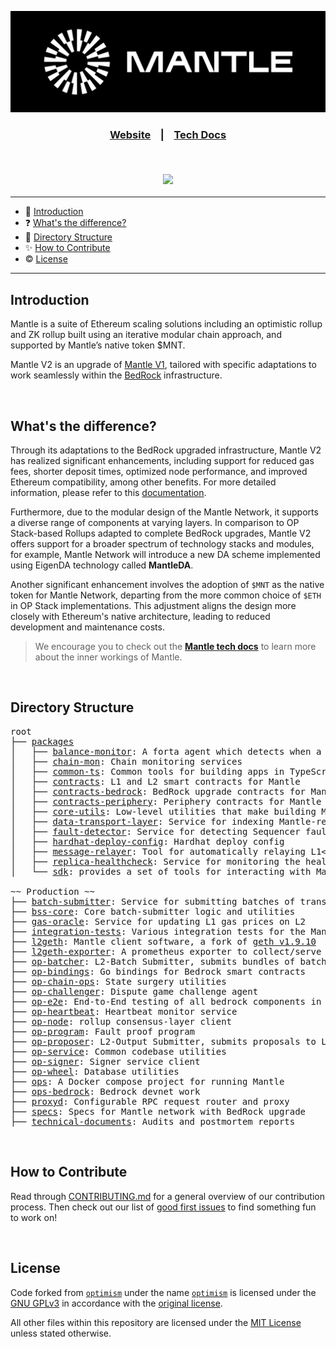 <div align="center">

<p><img src="./docs/assets/horizontal_logo.svg" width="800"></p>

<p>
<h3><a href="https://mantle.xyz">Website</a> &nbsp&nbsp | &nbsp&nbsp&nbsp<a href="https://docs.mantle.xyz">Tech Docs</a>
</p>

<p>

</br>

[![](https://github.com/mantlenetworkio/mantle/actions/workflows/build-image.yml/badge.svg)](https://github.com/mantlenetworkio/mantle/actions/workflows/build-image.yml)

</p>

</div>

<hr>

- :book: [Introduction](#introduction)
- :question: [What's the difference?](#whats-the-difference)
- :ledger: [Directory Structure](#directory-structure)
- :sparkles: [How to Contribute](#how-to-contribute)
- :copyright: [License](#license)

<hr>


## Introduction

Mantle is a suite of Ethereum scaling solutions including an optimistic rollup and ZK rollup built using an iterative modular chain approach, and supported by Mantle’s native token $MNT.

Mantle V2 is an upgrade of [Mantle V1](https://github.com/mantlenetworkio/mantle), tailored with specific adaptations to work seamlessly within the [BedRock](https://community.optimism.io/docs/developers/bedrock/explainer/) infrastructure.

<br/>

## What's the difference?

Through its adaptations to the BedRock upgraded infrastructure, Mantle V2 has realized significant enhancements, including support for reduced gas fees, shorter deposit times, optimized node performance, and improved Ethereum compatibility, among other benefits. For more detailed information, please refer to this [documentation](https://community.optimism.io/docs/developers/bedrock/differences/).

Furthermore, due to the modular design of the Mantle Network, it supports a diverse range of components at varying layers. In comparison to OP Stack-based Rollups adapted to complete BedRock upgrades, Mantle V2 offers support for a broader spectrum of technology stacks and modules, for example, Mantle Network will introduce a new DA scheme implemented using EigenDA technology called **MantleDA**.

Another significant enhancement involves the adoption of `$MNT` as the native token for Mantle Network, departing from the more common choice of `$ETH` in OP Stack implementations. This adjustment aligns the design more closely with Ethereum's native architecture, leading to reduced development and maintenance costs.

> We encourage you to check out the [**Mantle tech docs**](https://docs.mantle.xyz) to learn more about the inner workings of Mantle.

</br>

## Directory Structure

<pre>
root
├── <a href="./packages">packages</a>
│   ├── <a href="./packages/balance-monitor">balance-monitor</a>: A forta agent which detects when a specified account balance is below the specified threshold
│   ├── <a href="./packages/chain-mon">chain-mon</a>: Chain monitoring services
│   ├── <a href="./packages/common-ts">common-ts</a>: Common tools for building apps in TypeScript
│   ├── <a href="./packages/contracts">contracts</a>: L1 and L2 smart contracts for Mantle
│   ├── <a href="./packages/contracts-bedrock">contracts-bedrock</a>: BedRock upgrade contracts for Mantle
│   ├── <a href="./packages/contracts-periphery">contracts-periphery</a>: Periphery contracts for Mantle
│   ├── <a href="./packages/core-utils">core-utils</a>: Low-level utilities that make building Mantle easier
│   ├── <a href="./packages/data-transport-layer">data-transport-layer</a>: Service for indexing Mantle-related L1 data
│   ├── <a href="./packages/fault-detector">fault-detector</a>: Service for detecting Sequencer faults
│   ├── <a href="./packages/hardhat-deploy-config">hardhat-deploy-config</a>: Hardhat deploy config
│   ├── <a href="./packages/message-relayer">message-relayer</a>: Tool for automatically relaying L1<>L2 messages in development
│   ├── <a href="./packages/replica-healthcheck">replica-healthcheck</a>: Service for monitoring the health of a replica node
│   └── <a href="./packages/sdk">sdk</a>: provides a set of tools for interacting with Mantle

~~ Production ~~
├── <a href="./batch-submitter">batch-submitter</a>: Service for submitting batches of transactions and results to L1
├── <a href="./bss-core">bss-core</a>: Core batch-submitter logic and utilities
├── <a href="./gas-oracle">gas-oracle</a>: Service for updating L1 gas prices on L2
├── <a href="./integration-tests">integration-tests</a>: Various integration tests for the Mantle network
├── <a href="./l2geth">l2geth</a>: Mantle client software, a fork of <a href="https://github.com/ethereum/go-ethereum/tree/v1.9.10">geth v1.9.10</a>
├── <a href="./l2geth-exporter">l2geth-exporter</a>: A prometheus exporter to collect/serve metrics from an L2 geth node
├── <a href="./op-batcher">op-batcher</a>: L2-Batch Submitter, submits bundles of batches to L1
├── <a href="./op-bindings">op-bindings</a>: Go bindings for Bedrock smart contracts
├── <a href="./op-chain-ops">op-chain-ops</a>: State surgery utilities
├── <a href="./op-challenger">op-challenger</a>: Dispute game challenge agent
├── <a href="./op-e2e">op-e2e</a>: End-to-End testing of all bedrock components in Go
├── <a href="./op-heartbeat">op-heartbeat</a>: Heartbeat monitor service
├── <a href="./op-node">op-node</a>: rollup consensus-layer client
├── <a href="./op-program">op-program</a>: Fault proof program
├── <a href="./op-proposer">op-proposer</a>: L2-Output Submitter, submits proposals to L1
├── <a href="./op-service">op-service</a>: Common codebase utilities
├── <a href="./op-signer">op-signer</a>: Signer service client
├── <a href="./op-wheel">op-wheel</a>: Database utilities
├── <a href="./ops">ops</a>: A Docker compose project for running Mantle
├── <a href="./ops-bedrock">ops-bedrock</a>: Bedrock devnet work
├── <a href="./proxyd">proxyd</a>: Configurable RPC request router and proxy
├── <a href="./specs">specs</a>: Specs for Mantle network with BedRock upgrade
├── <a href="./technical-documents">technical-documents</a>: Audits and postmortem reports
</pre>

</br>

## How to Contribute

Read through [CONTRIBUTING.md](./CONTRIBUTING.md) for a general overview of our contribution process.
Then check out our list of [good first issues](https://github.com/mantlenetworkio/mantle/contribute) to find something fun to work on!

<br/>

## License

Code forked from [`optimism`](https://github.com/ethereum-optimism/optimism) under the name [`optimism`](https://github.com/mantlenetworkio/bitnetwork/tree/master/l2geth) is licensed under the [GNU GPLv3](https://gist.github.com/kn9ts/cbe95340d29fc1aaeaa5dd5c059d2e60) in accordance with the [original license](https://github.com/ethereum-optimism/optimism/blob/master/COPYING).


All other files within this repository are licensed under the [MIT License](https://github.com/mantlenetworkio/bitnetwork/blob/master/LICENSE) unless stated otherwise.
